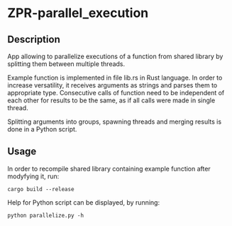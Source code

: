 # ZPR-parallel_execution


## Description

App allowing to parallelize executions of a function from shared library by splitting them between multiple threads.

Example function is implemented in file lib.rs in Rust language. In order to increase versatility, it receives arguments as strings and parses them to appropriate type. Consecutive calls of function need to be independent of each other for results to be the same, as if all calls were made in single thread.

Splitting arguments into groups, spawning threads and merging results is done in a Python script.

## Usage

In order to recompile shared library containing example function after modyfying it, run:
```
cargo build --release
```
Help for Python script can be displayed, by running:
```
python parallelize.py -h
```